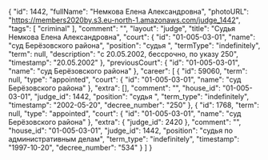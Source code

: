 {
    "id": 1442,
    "fullName": "Немкова Елена Александровна",
    "photoURL": "https://members2020by.s3.eu-north-1.amazonaws.com/judge_1442",
    "tags": [
        "criminal"
    ],
    "comment": "",
    "layout": "judge",
    "title": "Судья Немкова Елена Александровна",
    "court": {
        "id": "01-005-03-01",
        "name": "суд Берёзовского района",
        "position": "судья ",
        "termType": "indefinitely",
        "term": null,
        "description": "c 20.05.2002, бессрочно, по указу 250",
        "timestamp": "20.05.2002"
    },
    "previousCourt": {
        "id": "01-005-03-01",
        "name": "суд Берёзовского района"
    },
    "career": [
        {
            "id": 59060,
            "term": null,
            "type": "appointed",
            "court": {
                "id": "01-005-03-01",
                "name": "суд Берёзовского района"
            },
            "extra": [],
            "comment": "",
            "house_id": "01-005-03-01",
            "judge_id": 1442,
            "position": "судья ",
            "term_type": "indefinitely",
            "timestamp": "2002-05-20",
            "decree_number": "250"
        },
        {
            "id": 1768,
            "term": null,
            "type": "appointed",
            "court": {
                "id": "01-005-03-01",
                "name": "суд Берёзовского района"
            },
            "extra": {
                "judge_id": 2420
            },
            "comment": "",
            "house_id": "01-005-03-01",
            "judge_id": 1442,
            "position": "судья по административным делам",
            "term_type": "indefinitely",
            "timestamp": "1997-10-20",
            "decree_number": "534"
        }
    ]
}